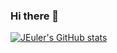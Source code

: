 ### Hi there 👋

[![JEuler's GitHub stats](https://github-readme-stats.vercel.app/api?username=JEuler)](https://github.com/anuraghazra/github-readme-stats)

<!--
**JEuler/JEuler** is a ✨ _special_ ✨ repository because its `README.md` (this file) appears on your GitHub profile.

Here are some ideas to get you started:

- 🔭 I’m currently working on ...
- 🌱 I’m currently learning ...
- 👯 I’m looking to collaborate on ...
- 🤔 I’m looking for help with ...
- 💬 Ask me about ...
- 📫 How to reach me: ...
- 😄 Pronouns: ...
- ⚡ Fun fact: ...
-->
